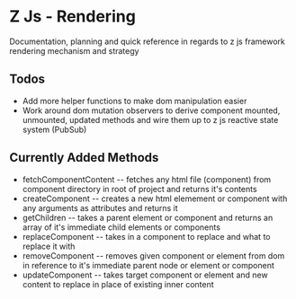 # Z Js - Rendering

Documentation, planning and quick reference in regards to z js framework rendering mechanism and strategy

## Todos

- Add more helper functions to make dom manipulation easier
- Work around dom mutation observers to derive component mounted, unmounted, updated methods and wire them up to z js reactive state system (PubSub)

## Currently Added Methods

- fetchComponentContent -- fetches any html file (component) from component directory in root of project and returns it's contents
- createComponent -- creates a new html elemement or component with any arguments as attributes and returns it
- getChildren -- takes a parent element or component and returns an array of it's immediate child elements or components
- replaceComponent -- takes in a component to replace and what to replace it with
- removeComponent -- removes given component or element from dom in reference to it's immediate parent node or element or component
- updateComponent -- takes  target component or element and new content to replace in place of existing inner content



